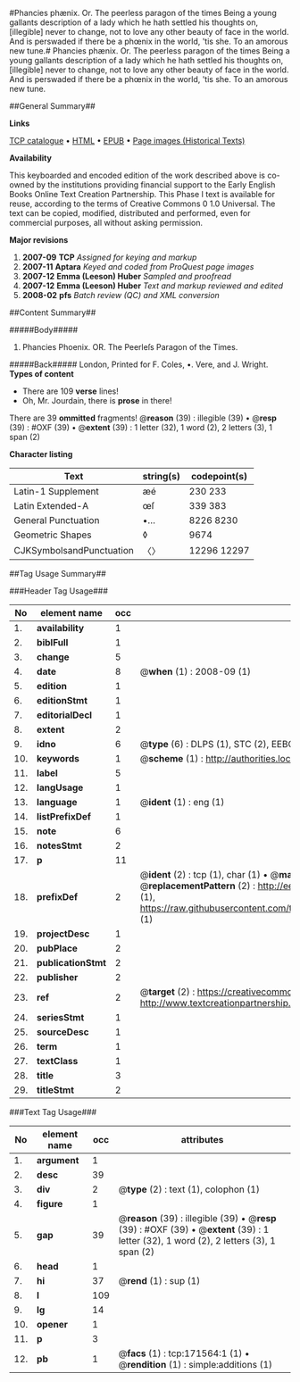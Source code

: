 #Phancies phænix. Or. The peerless paragon of the times Being a young gallants description of a lady which he hath settled his thoughts on, [illegible] never to change, not to love any other beauty of face in the world. And is perswaded if there be a phœnix in the world, 'tis she. To an amorous new tune.#
Phancies phænix. Or. The peerless paragon of the times Being a young gallants description of a lady which he hath settled his thoughts on, [illegible] never to change, not to love any other beauty of face in the world. And is perswaded if there be a phœnix in the world, 'tis she. To an amorous new tune.

##General Summary##

**Links**

[TCP catalogue](http://www.ota.ox.ac.uk/tcp/)  • 
[HTML](http://tei.it.ox.ac.uk/tcp/Texts-HTML/free/A85/A85111.html)  • 
[EPUB](http://tei.it.ox.ac.uk/tcp/Texts-EPUB/free/A85/A85111.epub) • 
[Page images (Historical Texts)](https://data.historicaltexts.jisc.ac.uk/view?pubId=eebo-99827853e&pageId=eebo-99827853e-171564-1)

**Availability**

This keyboarded and encoded edition of the
	       work described above is co-owned by the institutions
	       providing financial support to the Early English Books
	       Online Text Creation Partnership. This Phase I text is
	       available for reuse, according to the terms of Creative
	       Commons 0 1.0 Universal. The text can be copied,
	       modified, distributed and performed, even for
	       commercial purposes, all without asking permission.

**Major revisions**

1. __2007-09__ __TCP__ *Assigned for keying and markup*
1. __2007-11__ __Aptara__ *Keyed and coded from ProQuest page images*
1. __2007-12__ __Emma (Leeson) Huber__ *Sampled and proofread*
1. __2007-12__ __Emma (Leeson) Huber__ *Text and markup reviewed and edited*
1. __2008-02__ __pfs__ *Batch review (QC) and XML conversion*

##Content Summary##

#####Body#####

1. Phancies Phoenix.
OR.
The Peerleſs Paragon of the Times. 

#####Back#####
London, Printed for F. Coles, •. Vere, and J. Wright.
**Types of content**

  * There are 109 **verse** lines!
  * Oh, Mr. Jourdain, there is **prose** in there!

There are 39 **ommitted** fragments! 
 @__reason__ (39) : illegible (39)  •  @__resp__ (39) : #OXF (39)  •  @__extent__ (39) : 1 letter (32), 1 word (2), 2 letters (3), 1 span (2)

**Character listing**


|Text|string(s)|codepoint(s)|
|---|---|---|
|Latin-1 Supplement|æé|230 233|
|Latin Extended-A|œſ|339 383|
|General Punctuation|•…|8226 8230|
|Geometric Shapes|◊|9674|
|CJKSymbolsandPunctuation|〈〉|12296 12297|

##Tag Usage Summary##

###Header Tag Usage###

|No|element name|occ|attributes|
|---|---|---|---|
|1.|__availability__|1||
|2.|__biblFull__|1||
|3.|__change__|5||
|4.|__date__|8| @__when__ (1) : 2008-09 (1)|
|5.|__edition__|1||
|6.|__editionStmt__|1||
|7.|__editorialDecl__|1||
|8.|__extent__|2||
|9.|__idno__|6| @__type__ (6) : DLPS (1), STC (2), EEBO-CITATION (1), PROQUEST (1), VID (1)|
|10.|__keywords__|1| @__scheme__ (1) : http://authorities.loc.gov/ (1)|
|11.|__label__|5||
|12.|__langUsage__|1||
|13.|__language__|1| @__ident__ (1) : eng (1)|
|14.|__listPrefixDef__|1||
|15.|__note__|6||
|16.|__notesStmt__|2||
|17.|__p__|11||
|18.|__prefixDef__|2| @__ident__ (2) : tcp (1), char (1)  •  @__matchPattern__ (2) : ([0-9\-]+):([0-9IVX]+) (1), (.+) (1)  •  @__replacementPattern__ (2) : http://eebo.chadwyck.com/downloadtiff?vid=$1&page=$2 (1), https://raw.githubusercontent.com/textcreationpartnership/Texts/master/tcpchars.xml#$1 (1)|
|19.|__projectDesc__|1||
|20.|__pubPlace__|2||
|21.|__publicationStmt__|2||
|22.|__publisher__|2||
|23.|__ref__|2| @__target__ (2) : https://creativecommons.org/publicdomain/zero/1.0/ (1), http://www.textcreationpartnership.org/docs/. (1)|
|24.|__seriesStmt__|1||
|25.|__sourceDesc__|1||
|26.|__term__|1||
|27.|__textClass__|1||
|28.|__title__|3||
|29.|__titleStmt__|2||


###Text Tag Usage###

|No|element name|occ|attributes|
|---|---|---|---|
|1.|__argument__|1||
|2.|__desc__|39||
|3.|__div__|2| @__type__ (2) : text (1), colophon (1)|
|4.|__figure__|1||
|5.|__gap__|39| @__reason__ (39) : illegible (39)  •  @__resp__ (39) : #OXF (39)  •  @__extent__ (39) : 1 letter (32), 1 word (2), 2 letters (3), 1 span (2)|
|6.|__head__|1||
|7.|__hi__|37| @__rend__ (1) : sup (1)|
|8.|__l__|109||
|9.|__lg__|14||
|10.|__opener__|1||
|11.|__p__|3||
|12.|__pb__|1| @__facs__ (1) : tcp:171564:1 (1)  •  @__rendition__ (1) : simple:additions (1)|
